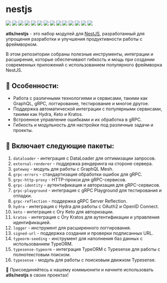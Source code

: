 # nestjs
[//]: # (VERSIONS)

[<img src="https://img.shields.io/static/v1?style=for-the-badge&label=%40atls%2Fschematics&message=0.0.9&labelColor=ECEEF5&color=D7DCEB">](https://npmjs.com/package/@atls/schematics)  [<img src="https://img.shields.io/static/v1?style=for-the-badge&label=%40atls%2Fnestjs-dataloader&message=0.0.4&labelColor=CB5458&color=BE4045">](https://npmjs.com/package/@atls/nestjs-dataloader)  [<img src="https://img.shields.io/static/v1?style=for-the-badge&label=%40atls%2Fnestjs-external-renderer&message=0.0.4&labelColor=CB5458&color=BE4045">](https://npmjs.com/package/@atls/nestjs-external-renderer)  [<img src="https://img.shields.io/static/v1?style=for-the-badge&label=%40atls%2Fnestjs-gateway&message=0.0.4&labelColor=CB5458&color=BE4045">](https://npmjs.com/package/@atls/nestjs-gateway)  [<img src="https://img.shields.io/static/v1?style=for-the-badge&label=%40atls%2Fnestjs-grpc-errors&message=0.0.4&labelColor=CB5458&color=BE4045">](https://npmjs.com/package/@atls/nestjs-grpc-errors)  [<img src="https://img.shields.io/static/v1?style=for-the-badge&label=%40atls%2Fnestjs-grpc-http-proxy&message=0.0.5&labelColor=CB5458&color=BE4045">](https://npmjs.com/package/@atls/nestjs-grpc-http-proxy)  [<img src="https://img.shields.io/static/v1?style=for-the-badge&label=%40atls%2Fnestjs-grpc-identity&message=0.0.6&labelColor=CB5458&color=BE4045">](https://npmjs.com/package/@atls/nestjs-grpc-identity)  [<img src="https://img.shields.io/static/v1?style=for-the-badge&label=%40atls%2Fnestjs-grpc-playground&message=0.0.8&labelColor=CB5458&color=BE4045">](https://npmjs.com/package/@atls/nestjs-grpc-playground)  [<img src="https://img.shields.io/static/v1?style=for-the-badge&label=%40atls%2Fnestjs-grpc-reflection&message=0.0.3&labelColor=CB5458&color=BE4045">](https://npmjs.com/package/@atls/nestjs-grpc-reflection)  [<img src="https://img.shields.io/static/v1?style=for-the-badge&label=%40atls%2Fnestjs-hydra&message=0.0.3&labelColor=CB5458&color=BE4045">](https://npmjs.com/package/@atls/nestjs-hydra)  [<img src="https://img.shields.io/static/v1?style=for-the-badge&label=%40atls%2Fnestjs-keto&message=0.0.4&labelColor=CB5458&color=BE4045">](https://npmjs.com/package/@atls/nestjs-keto)  [<img src="https://img.shields.io/static/v1?style=for-the-badge&label=%40atls%2Fnestjs-kratos&message=0.0.3&labelColor=CB5458&color=BE4045">](https://npmjs.com/package/@atls/nestjs-kratos)  [<img src="https://img.shields.io/static/v1?style=for-the-badge&label=%40atls%2Fnestjs-typesense-typeorm&message=0.0.4&labelColor=CB5458&color=BE4045">](https://npmjs.com/package/@atls/nestjs-typesense-typeorm)  [<img src="https://img.shields.io/static/v1?style=for-the-badge&label=%40atls%2Fnestjs-typesense&message=0.0.5&labelColor=CB5458&color=BE4045">](https://npmjs.com/package/@atls/nestjs-typesense)  

[//]: # (VERSIONS)

**atls/nestjs** - это набор модулей для [NestJS](https://nestjs.com/), разработанный для упрощения разработки и улучшения продуктивности работы с фреймворком. 

В этом репозитории собраны полезные инструменты, интеграции и расширения, которые обеспечивают гибкость и мощь при создании современных приложений с использованием популярного фреймворка NestJS.

## 🌟 Особенности:
- Работа с различными технологиями и сервисами, такими как GraphQL, gRPC, логгирование, тестирование и многое другое.
- Поддержка автоматической интеграции с популярными сервисами, такими как Hydra, Keto и Kratos.
- Встроенное управление ошибками и их обработка в gRPC.
- Гибкость и модульность для настройки под различные задачи и проекты.

## 💼 Включает следующие пакеты:

1. `dataloader` - интеграция с DataLoader для оптимизации запросов.
2. `external-renderer` - поддержка рендеринга на стороне сервера.
3. `gateway` - модуль для работы с GraphQL Mesh.
4. `grpc-errors` - стандартизация обработки ошибок для gRPC.
5. `grpc-http-proxy` - HTTP-прокси для gRPC-сервисов.
6. `grpc-identity` - аутентификация и авторизация для gRPC-сервисов.
7. `grpc-playground` - интеграция с gRPC Playground для тестирования и отладки.
8. `grpc-reflection` - поддержка gRPC Server Reflection.
9. `hydra` - интеграция с Hydra для работы с OAuth2 и OpenID Connect.
10. `keto` - интеграция с Ory Keto для авторизации.
11. `kratos` - интеграция с Ory Kratos для аутентификации и управления идентификацией.
12. `logger` - инструмент для расширенного логгирования.
13. `signed-url` - поддержка создания и проверки подписанных URL.
14. `typeorm-seeding` - инструмент для наполнения баз данных с использованием TypeORM.
15. `typesense-typeorm` - интеграция TypeORM с Typesense для работы с полнотекстовым поиском.
16. `typesense` - модуль для работы с поисковым движком Typesense.

🚀 Присоединяйтесь к нашему коммьюнити и начните использовать **atls/nestjs** в своих проектах!
